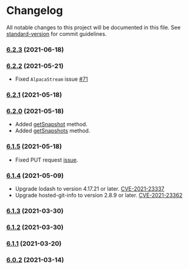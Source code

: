 # Changelog

All notable changes to this project will be documented in this file. See [standard-version](https://github.com/conventional-changelog/standard-version) for commit guidelines.

### [6.2.3](https://github.com/117/alpaca/compare/v6.2.1...v6.2.3) (2021-06-18)

### [6.2.2](https://github.com/117/alpaca/compare/v6.2.1...v6.2.2) (2021-05-21)

- Fixed `AlpacaStream` issue [#71](https://github.com/117/alpaca/issues/71)

### [6.2.1](https://github.com/117/alpaca/compare/v6.2.0...v6.2.1) (2021-05-18)

### [6.2.0](https://github.com/117/alpaca/compare/v6.1.9...v6.2.0) (2021-05-18)

- Added
  [getSnapshot](https://alpaca.markets/docs/api-documentation/api-v2/market-data/alpaca-data-api-v2/historical/#snapshot---ticker)
  method.
- Added
  [getSnapshots](https://alpaca.markets/docs/api-documentation/api-v2/market-data/alpaca-data-api-v2/historical/#snapshot---multiple-tickers)
  method.

### [6.1.5](https://github.com/117/alpaca/compare/v6.1.6...v6.1.5) (2021-05-18)

- Fixed PUT request [issue](https://github.com/117/alpaca/issues/70).

### [6.1.4](https://github.com/117/alpaca/compare/v6.1.3...v6.1.4) (2021-05-09)

- Upgrade lodash to version 4.17.21 or later.
  [CVE-2021-23337](https://github.com/advisories/GHSA-35jh-r3h4-6jhm)
- Upgrade hosted-git-info to version 2.8.9 or later.
  [CVE-2021-23362](https://github.com/advisories/GHSA-43f8-2h32-f4cj)

### [6.1.3](https://github.com/117/alpaca/compare/v6.1.2...v6.1.3) (2021-03-30)

### [6.1.2](https://github.com/117/alpaca/compare/v6.1.1...v6.1.2) (2021-03-30)

### [6.1.1](https://github.com/117/alpaca/compare/v6.0.1...v6.1.1) (2021-03-20)

### [6.0.2](https://github.com/117/alpaca/compare/v6.0.1...v6.0.2) (2021-03-14)
